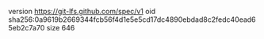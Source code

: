version https://git-lfs.github.com/spec/v1
oid sha256:0a9619b2669344fcb56f4d1e5e5cd17dc4890ebdad8c2fedc40ead65eb2c7a70
size 646
